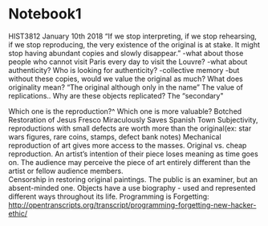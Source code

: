 # Notebook1
HIST3812
January 10th 2018
“If we stop interpreting, if we stop rehearsing, if we stop reproducing, the very existence of the original is at stake. It might stop having abundant copies and slowly disappear.” 
-what about those people who cannot visit Paris every day to visit the Louvre?
-what about authenticity? Who is looking for authenticity?
-collective memory
-but without these copies, would we value the original as much?
What does originality mean?
“The original although only in the name”
The value of replications..
Why are these objects replicated? 
 The “secondary"
 
Which one is the reproduction?^
Which one is more valuable?
Botched Restoration of Jesus Fresco Miraculously Saves Spanish Town
Subjectivity, reproductions with small defects are worth more than the original(ex: star wars figures, rare coins, stamps, defect bank notes)
Mechanical reproduction of art gives more access to the masses. Original vs. cheap reproduction. An artist’s intention of their piece loses meaning as time goes on. The audience may perceive the piece of art entirely different than the artist or fellow audience members.  
Censorship in restoring original paintings. 
 The public is an examiner, but an absent-minded one.
Objects have a use biography - used and represented different ways throughout its life. 
Programming is Forgetting: 
http://opentranscripts.org/transcript/programming-forgetting-new-hacker-ethic/


